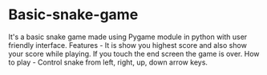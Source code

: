 # Basic-snake-game

It's a basic snake game made using Pygame module in python with user friendly interface.
Features - It is show you highest score and also show your score while playing. 
If you touch the end screen the game is over. How to play - Control snake from left, right, up, down arrow keys.
